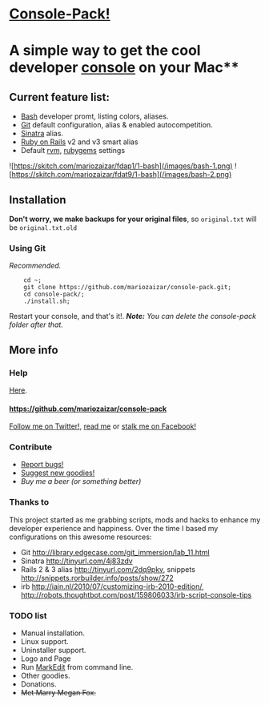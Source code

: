 # [Console-Pack!](repo)
# A simple way to get the cool developer [console][cli] on your Mac**

## Current feature list:

- [Bash][bash] developer promt, listing colors, aliases. 
- [Git][git] default configuration, alias & enabled autocompetition.
- [Sinatra][sinatra] alias.
- [Ruby on Rails][rails] v2 and v3 smart alias
- Default [rvm][rvm], [rubygems][gem] settings

![https://skitch.com/mariozaizar/fdap1/1-bash](/images/bash-1.png)
![https://skitch.com/mariozaizar/fdat9/1-bash](/images/bash-2.png)

## Installation
**Don't worry, we make backups for your original files**, so `original.txt` will be `original.txt.old`  

### Using Git
_Recommended._

```shell
    cd ~;
    git clone https://github.com/mariozaizar/console-pack.git;
    cd console-pack/;
    ./install.sh;
```

Restart your console, and that's it!. 
_**Note:** You can delete the console-pack folder after that._

## More info

### Help
[Here](https://github.com/mariozaizar/console-pack/issues?labels=Help).

#### <https://github.com/mariozaizar/console-pack>
[Follow me on Twitter!][twitter], [read me][crowdint] or [stalk me on Facebook!][facebook]

### Contribute

* [Report bugs!](https://github.com/mariozaizar/console-pack/issues?labels=Bugs)
* [Suggest new goodies!](https://github.com/mariozaizar/console-pack/issues?labels=Features)
* _Buy me a beer (or something better)_

### Thanks to

This project started as me grabbing scripts, mods and hacks to enhance my developer experience and happiness.
Over the time I based my configurations on this awesome resources: 

- Git <http://library.edgecase.com/git_immersion/lab_11.html>
- Sinatra <http://tinyurl.com/4j83zdv>
- Rails 2 & 3 alias <http://tinyurl.com/2dq9pkv>,  snippets <http://snippets.rorbuilder.info/posts/show/272>
- irb <http://iain.nl/2010/07/customizing-irb-2010-edition/>, <http://robots.thoughtbot.com/post/159806033/irb-script-console-tips>

### TODO list

* Manual installation.
* Linux support.
* Uninstaller support.
* Logo and Page
* Run [MarkEdit][markedit] from command line.
* Other goodies.
* Donations.
* <strike><del>Met</del><strike> Marry Megan Fox.

[twitter]: http://twitter.com/mariozaizar
[facebook]: http://facebook.com/mariozaizar
[crowdint]: http://blog.crowdint.com
[repo]: https://github.com/mariozaizar/console-pack.git;

[cli]: http://en.wikipedia.org/wiki/Command_line_interface

[git]: http://git-scm.com/
[sinatra]: http://www.sinatrarb.com/
[rails]: http://rubyonrails.org/
[rvm]: https://rvm.beginrescueend.com/
[gem]: http://rubygems.org/
[bash]: http://www.gnu.org/software/bash/

[markedit]: http://keshiki.net/markdown-editor/